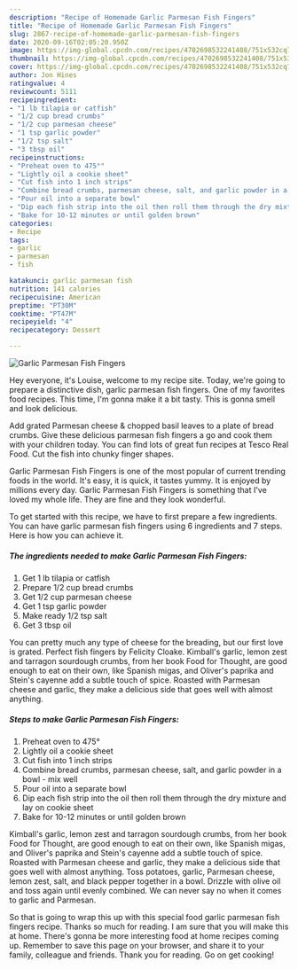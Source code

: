 ```yaml
---
description: "Recipe of Homemade Garlic Parmesan Fish Fingers"
title: "Recipe of Homemade Garlic Parmesan Fish Fingers"
slug: 2867-recipe-of-homemade-garlic-parmesan-fish-fingers
date: 2020-09-16T02:05:20.950Z
image: https://img-global.cpcdn.com/recipes/4702698532241408/751x532cq70/garlic-parmesan-fish-fingers-recipe-main-photo.jpg
thumbnail: https://img-global.cpcdn.com/recipes/4702698532241408/751x532cq70/garlic-parmesan-fish-fingers-recipe-main-photo.jpg
cover: https://img-global.cpcdn.com/recipes/4702698532241408/751x532cq70/garlic-parmesan-fish-fingers-recipe-main-photo.jpg
author: Jon Hines
ratingvalue: 4
reviewcount: 5111
recipeingredient:
- "1 lb tilapia or catfish"
- "1/2 cup bread crumbs"
- "1/2 cup parmesan cheese"
- "1 tsp garlic powder"
- "1/2 tsp salt"
- "3 tbsp oil"
recipeinstructions:
- "Preheat oven to 475°"
- "Lightly oil a cookie sheet"
- "Cut fish into 1 inch strips"
- "Combine bread crumbs, parmesan cheese, salt, and garlic powder in a bowl - mix well"
- "Pour oil into a separate bowl"
- "Dip each fish strip into the oil then roll them through the dry mixture and lay on cookie sheet"
- "Bake for 10-12 minutes or until golden brown"
categories:
- Recipe
tags:
- garlic
- parmesan
- fish

katakunci: garlic parmesan fish 
nutrition: 141 calories
recipecuisine: American
preptime: "PT30M"
cooktime: "PT47M"
recipeyield: "4"
recipecategory: Dessert

---
```



![Garlic Parmesan Fish Fingers](https://img-global.cpcdn.com/recipes/4702698532241408/751x532cq70/garlic-parmesan-fish-fingers-recipe-main-photo.jpg)

Hey everyone, it's Louise, welcome to my recipe site. Today, we're going to prepare a distinctive dish, garlic parmesan fish fingers. One of my favorites food recipes. This time, I'm gonna make it a bit tasty. This is gonna smell and look delicious.

Add grated Parmesan cheese &amp; chopped basil leaves to a plate of bread crumbs. Give these delicious parmesan fish fingers a go and cook them with your children today. You can find lots of great fun recipes at Tesco Real Food. Cut the fish into chunky finger shapes.

Garlic Parmesan Fish Fingers is one of the most popular of current trending foods in the world. It's easy, it is quick, it tastes yummy. It is enjoyed by millions every day. Garlic Parmesan Fish Fingers is something that I've loved my whole life. They are fine and they look wonderful.


To get started with this recipe, we have to first prepare a few ingredients. You can have garlic parmesan fish fingers using 6 ingredients and 7 steps. Here is how you can achieve it.

<!--inarticleads1-->

##### The ingredients needed to make Garlic Parmesan Fish Fingers:

1. Get 1 lb tilapia or catfish
1. Prepare 1/2 cup bread crumbs
1. Get 1/2 cup parmesan cheese
1. Get 1 tsp garlic powder
1. Make ready 1/2 tsp salt
1. Get 3 tbsp oil


You can pretty much any type of cheese for the breading, but our first love is grated. Perfect fish fingers by Felicity Cloake. Kimball&#39;s garlic, lemon zest and tarragon sourdough crumbs, from her book Food for Thought, are good enough to eat on their own, like Spanish migas, and Oliver&#39;s paprika and Stein&#39;s cayenne add a subtle touch of spice. Roasted with Parmesan cheese and garlic, they make a delicious side that goes well with almost anything. 

<!--inarticleads2-->

##### Steps to make Garlic Parmesan Fish Fingers:

1. Preheat oven to 475°
1. Lightly oil a cookie sheet
1. Cut fish into 1 inch strips
1. Combine bread crumbs, parmesan cheese, salt, and garlic powder in a bowl - mix well
1. Pour oil into a separate bowl
1. Dip each fish strip into the oil then roll them through the dry mixture and lay on cookie sheet
1. Bake for 10-12 minutes or until golden brown


Kimball&#39;s garlic, lemon zest and tarragon sourdough crumbs, from her book Food for Thought, are good enough to eat on their own, like Spanish migas, and Oliver&#39;s paprika and Stein&#39;s cayenne add a subtle touch of spice. Roasted with Parmesan cheese and garlic, they make a delicious side that goes well with almost anything. Toss potatoes, garlic, Parmesan cheese, lemon zest, salt, and black pepper together in a bowl. Drizzle with olive oil and toss again until evenly combined. We can never say no when it comes to garlic and Parmesan. 

So that is going to wrap this up with this special food garlic parmesan fish fingers recipe. Thanks so much for reading. I am sure that you will make this at home. There's gonna be more interesting food at home recipes coming up. Remember to save this page on your browser, and share it to your family, colleague and friends. Thank you for reading. Go on get cooking!
